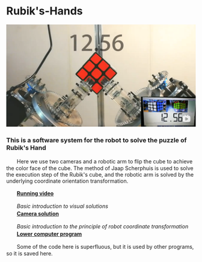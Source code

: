 # Rubik's-Hands

![](img.png)  

### This is a software system for the robot to solve the puzzle of Rubik's Hand  
　　Here we use two cameras and a robotic arm to flip the cube to achieve the color face of the cube. The method of Jaap Scherphuis is used to solve the execution step of the Rubik's cube, and the robotic arm is solved by the underlying coordinate orientation transformation.   

　　[**Running video**](https://1797313278.wixsite.com/airobot)  

　　*Basic introduction to visual solutions*  
　　[**Camera solution**](https://blog.csdn.net/qq_37389133/article/details/80345924)  

　　*Basic introduction to the principle of robot coordinate transformation*   
　　[**Lower computer program**](https://blog.csdn.net/qq_37389133/article/details/80516218) 
 
　　Some of the code here is superfluous, but it is used by other programs, so it is saved here.

